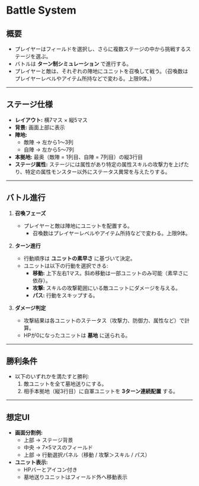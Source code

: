 # Battle System

## 概要
- プレイヤーはフィールドを選択し、さらに複数ステージの中から挑戦するステージを選ぶ。
- バトルは **ターン制シミュレーション** で進行する。
- プレイヤーと敵は、それぞれの陣地にユニットを召喚して戦う。（召喚数はプレイヤーレベルやアイテム所持などで変わる。上限9体。）

---

## ステージ仕様
- **レイアウト:** 横7マス × 縦5マス
- **背景:** 画面上部に表示
- **陣地:**
  - 敵陣 → 左から1～3列
  - 自陣 → 左から5～7列
- **本拠地:** 最奥（敵陣 = 1列目、自陣 = 7列目）の縦3行目
- **ステージ属性:** ステージには属性があり特定の属性スキルの攻撃力を上げたり、特定の属性モンスター以外にステータス異常を与えたりする。
---

## バトル進行
1. **召喚フェーズ**  
   - プレイヤーと敵は陣地にユニットを配置する。
     - 召喚数はプレイヤーレベルやアイテム所持などで変わる。上限9体。

2. **ターン進行**  
   - 行動順序は **ユニットの素早さ** に基づいて決定。
   - ユニットは以下の行動を選択できる:
     - **移動:** 上下左右1マス。斜め移動は一部ユニットのみ可能（素早さに依存）。  
     - **攻撃:** スキルの攻撃範囲にいる敵ユニットにダメージを与える。  
     - **パス:** 行動をスキップする。

3. **ダメージ判定**  
   - 攻撃結果は各ユニットのステータス（攻撃力、防御力、属性など）で計算。
   - HPが0になったユニットは **墓地** に送られる。

---

## 勝利条件
- 以下のいずれかを満たすと勝利:
  1. 敵ユニットを全て墓地送りにする。
  2. 相手本拠地（縦3行目）に自軍ユニットを **3ターン連続配置** する。

---

## 想定UI
- **画面分割例:**
  - 上部 → ステージ背景
  - 中央 → 7×5マスのフィールド
  - 上部 → 行動選択パネル（移動 / 攻撃＞スキル / パス）
- **ユニット表示:**
  - HPバーとアイコン付き
  - 墓地送りユニットはフィールド外へ移動表示